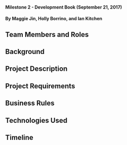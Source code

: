 #### Milestone 2 - Development Book (September 21, 2017)
#### By Maggie Jin, Holly Borrino, and Ian Kitchen 



## Team Members and Roles

## Background

## Project Description

## Project Requirements

## Business Rules

## Technologies Used

## Timeline
